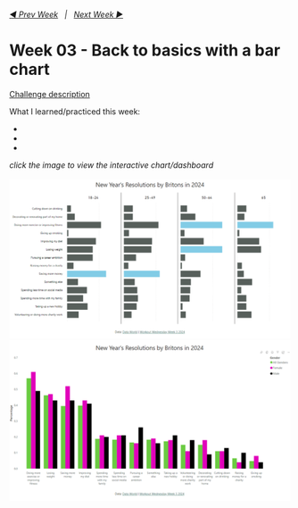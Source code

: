 <h6><a href="../Week_2/README.md">◀  Prev Week</a>&nbsp;&nbsp;&nbsp;|&nbsp;&nbsp;&nbsp;<a href="../Week_4/README.md">Next Week  ▶</a></h6>

# Week 03 - Back to basics with a bar chart

[Challenge description](https://workout-wednesday.com/pbi-2024-w03/)

What I learned/practiced this week:

-
-
-

<i>click the image to view the interactive chart/dashboard</i><br>
<br>
<a href="[preppin-data-YYYY-WW.py](https://app.powerbi.com/view?r=eyJrIjoiYWI0YWU1NDMtOTkyYy00ZmZhLThiNmEtZDRhNzQ1NzM0NmYzIiwidCI6ImNlZjk5OTUzLWM0OTYtNGE4MS1iMDYxLTNlYmU1ODRjY2ZjYyIsImMiOjh9)">
<img src="PBI WoW 2024 wk 3 a.png?raw=true" alt="PowerBI Chart/Dashboard">
</a>
<a href="[preppin-data-YYYY-WW.py](https://app.powerbi.com/view?r=eyJrIjoiYWI0YWU1NDMtOTkyYy00ZmZhLThiNmEtZDRhNzQ1NzM0NmYzIiwidCI6ImNlZjk5OTUzLWM0OTYtNGE4MS1iMDYxLTNlYmU1ODRjY2ZjYyIsImMiOjh9)">
<img src="PBI WoW 2024 wk 3 b.png?raw=true" alt="PowerBI Chart/Dashboard">
</a>
